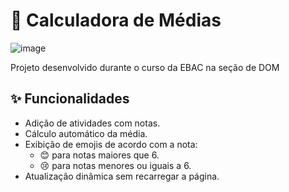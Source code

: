 # 📘 Calculadora de Médias
![image](https://github.com/user-attachments/assets/1981c67f-8294-4aad-a79f-f34514cf337d)

Projeto desenvolvido durante o curso da EBAC na seção de DOM

## ✨ Funcionalidades

- Adição de atividades com notas.
- Cálculo automático da média.
- Exibição de emojis de acordo com a nota:
  - 😊 para notas maiores que 6.
  - 😢 para notas menores ou iguais a 6.
- Atualização dinâmica sem recarregar a página.


